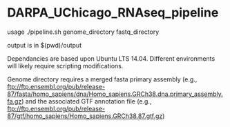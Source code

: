 # DARPA_UChicago_RNAseq_pipeline

usage ./pipeline.sh genome_directory fastq_directory

output is in $(pwd)/output

Dependancies are based upon Ubuntu LTS 14.04. 
Different environments will likely require scripting modifications.

Genome directory requires a merged fasta primary assembly (e.g., ftp://ftp.ensembl.org/pub/release-87/fasta/homo_sapiens/dna/Homo_sapiens.GRCh38.dna.primary_assembly.fa.gz) and the associated GTF annotation file (e.g., ftp://ftp.ensembl.org/pub/release-87/gtf/homo_sapiens/Homo_sapiens.GRCh38.87.gtf.gz)
